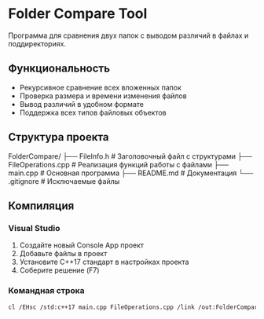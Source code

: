 # Folder Compare Tool

Программа для сравнения двух папок с выводом различий в файлах и поддиректориях.

## Функциональность

- Рекурсивное сравнение всех вложенных папок
- Проверка размера и времени изменения файлов
- Вывод различий в удобном формате
- Поддержка всех типов файловых объектов

## Структура проекта
FolderCompare/
├── FileInfo.h # Заголовочный файл с структурами
├── FileOperations.cpp # Реализация функций работы с файлами
├── main.cpp # Основная программа
├── README.md # Документация
└── .gitignore # Исключаемые файлы

## Компиляция

### Visual Studio
1. Создайте новый Console App проект
2. Добавьте файлы в проект
3. Установите C++17 стандарт в настройках проекта
4. Соберите решение (F7)

### Командная строка
```bash
cl /EHsc /std:c++17 main.cpp FileOperations.cpp /link /out:FolderCompare.exe